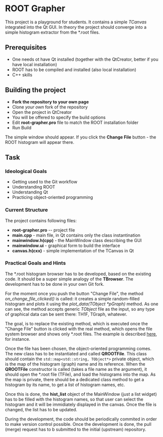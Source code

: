 # ROOT Grapher

This project is a playground for students. It contains a simple *TCanvas* integrated into the Qt GUI. In theory the project should converge into a simple histogram extractor from the *.root files.

## Prerequisites

- One needs ot have Qt installed (together with the QtCreator, better if you have local installation)
- ROOT has to be compiled and installed (also local installation)
- C++ skills

## Building the project

- **Fork the repository to your own page**
- Clone *your own* fork of the repository
- Open the project in QtCreator
- You will be offered to specify the build options
- Edit **root-grapher.pro** file to match the ROOT installation folder
- Run Build

The simple window should appear. If you click the **Change File** button - the ROOT histogram will appear there.

## Task

### Ideological Goals

- Getting used to the Git workflow
- Understanding ROOT
- Understanding Qt
- Practicing object-oriented programming

### Current Structure

The project contains following files:

- **root-grapher.pro** -- project file
- **main.cpp** - main file, in Qt contains only the class instantination
- **mainwindow.h(cpp)** - the MainWindow class describing the GUI
- **mainwindow.ui** - graphical form to build the interface
- **canvas.h(cxx)** - simple implementation of the TCanvas in Qt

### Practical Goals and Hints

The \*.root histogram browser has to be developed, based on the existing code. It should be a super simple analogy of the **TBrowser**. The development has to be done in your own Git fork.

For the moment once you push the button "Change File", the method *on\_change\_file\_clicked()* is called: it creates a simple random-filled histogram and plots it using the *plot\_data(TObject \*pGraph)* method. As one can see, the method accepts generic *TObject* file as the input, so any type of graphical data can be sent there: TH1F, TGraph, whatever. 

The goal, is to replace the existing method, which is executed once the "Change File" button is clicked with the real method, which opens the file system browser and shows only *.root files. The example is described [here](http://doc.qt.io/qt-5/qfiledialog.html), for instance. 

Once the file has been chosen, the object-oriented programming comes. The new class has to be instantiated and called **QROOTFile**. This class should contain the ```std::map<std::string, TObject*>``` private object, which is the map of the histogram (graph) name and its reference. When the **QROOTFile** constructor is called (takes a file name as the argument), it should open the *.root file (TFile), and load the histograms into the map. As the map is private, there should be a dedicated class method to get a histogram by its name, to get a list of histogram names, etc. 

Once this is done, the **hist_list** object of the MainWindow (just a list widget) has to be filled with the histogram names, so that user can select the histogram and it will be immidiately displayed in the canvas. Once the file is changed, the list has to be updated.

During the development, the code should be periodically commited in order to make version control possible. Once the development is done, the pull (merge) request has to b submitted to the initial (upstream) repository.

